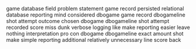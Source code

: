 game database field problem statement game record persisted relational database reporting mind considered dbogame game record dbogameline shot attempt outcome chosen dbogame dbogameline shot attempt recorded score miss dunk verbose logging like make reporting easier leave nothing interpretation pro con dbogame dbogameline exact amount shot make simple reporting additional relatively unnecessary line score back